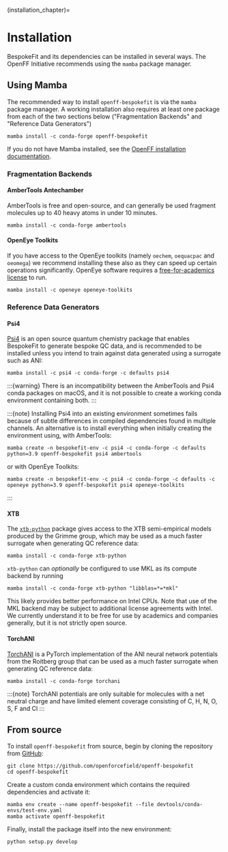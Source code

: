 (installation_chapter)=
# Installation

BespokeFit and its dependencies can be installed in several ways. The OpenFF Initiative recommends using the `mamba` package manager.

## Using Mamba

The recommended way to install `openff-bespokefit` is via the `mamba` package
manager. A working installation also requires at least one package from each of
the two sections below ("Fragmentation Backends" and "Reference Data
Generators")

```shell
mamba install -c conda-forge openff-bespokefit
```

If you do not have Mamba installed, see the [OpenFF installation documentation](openff.docs:install).

### Fragmentation Backends

#### AmberTools Antechamber

AmberTools is free and open-source, and can generally be used fragment molecules up to 40 heavy atoms in under 
10 minutes.

```shell
mamba install -c conda-forge ambertools
````

#### OpenEye Toolkits

If you have access to the OpenEye toolkits (namely `oechem`, `oequacpac` and `oeomega`) we recommend installing
these also as they can speed up certain operations significantly. OpenEye software requires a 
[free-for-academics license] to run.

```shell
mamba install -c openeye openeye-toolkits
```

[free-for-academics license]: https://www.eyesopen.com/academic-licensing

### Reference Data Generators

#### Psi4

[Psi4] is an open source quantum chemistry package that enables BespokeFit to generate bespoke QC data, and is 
recommended to be installed unless you intend to train against data generated using a surrogate such as ANI:

```shell
mamba install -c psi4 -c conda-forge -c defaults psi4
```

[Psi4]: https://psicode.org/

:::{warning}
There is an incompatibility between the AmberTools and Psi4 conda packages on macOS, and it is not possible to create a working conda environment containing both.
:::

:::{note}
Installing Psi4 into an existing environment sometimes fails because of subtle differences in
compiled dependencies found in multiple channels. An alternative is to install everything when
initially creating the environment using, with AmberTools:

```shell
mamba create -n bespokefit-env -c psi4 -c conda-forge -c defaults python=3.9 openff-bespokefit psi4 ambertools
```

or with OpenEye Toolkits:

```shell
mamba create -n bespokefit-env -c psi4 -c conda-forge -c defaults -c openeye python=3.9 openff-bespokefit psi4 openeye-toolkits
```
:::

#### XTB

The [`xtb-python`] package gives access to the XTB semi-empirical models produced by the Grimme group, which may be
used as a much faster surrogate when generating QC reference data:

```shell
mamba install -c conda-forge xtb-python
```

[`xtb-python`]: https://github.com/grimme-lab/xtb-python

`xtb-python` can _optionally_ be configured to use MKL as its compute backend by running

```shell
mamba install -c conda-forge xtb-python "libblas=*=*mkl"
```

This likely provides better performance on Intel CPUs. Note that use of the MKL backend may be subject to additional
license agreements with Intel. We currently understand it to be free for use by academics and companies generally, but
it is not strictly open source.


#### TorchANI

[TorchANI] is a PyTorch implementation of the ANI neural network potentials from the Roitberg group that can be used as 
a much faster surrogate when generating QC reference data:

```shell
mamba install -c conda-forge torchani
```

:::{note}
TorchANI potentials are only suitable for molecules with a net neutral charge and have limited element coverage 
consisting of C, H, N, O, S, F and Cl
:::

[TorchANI]: https://github.com/aiqm/torchani

## From source

To install `openff-bespokefit` from source, begin by cloning the repository from 
[GitHub](https://github.com/openforcefield/openff-bespokefit):

```shell
git clone https://github.com/openforcefield/openff-bespokefit
cd openff-bespokefit
```

Create a custom conda environment which contains the required dependencies and activate it:

```shell
mamba env create --name openff-bespokefit --file devtools/conda-envs/test-env.yaml
mamba activate openff-bespokefit
```
Finally, install the package itself into the new environment:

```shell
python setup.py develop
```

